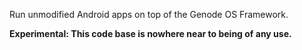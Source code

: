 Run unmodified Android apps on top of the Genode OS Framework.

**Experimental: This code base is nowhere near to being of any use.**
